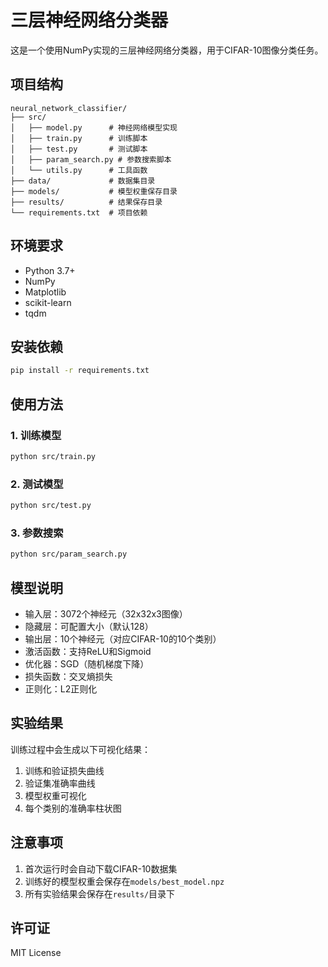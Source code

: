 # 三层神经网络分类器

这是一个使用NumPy实现的三层神经网络分类器，用于CIFAR-10图像分类任务。

## 项目结构

```
neural_network_classifier/
├── src/
│   ├── model.py      # 神经网络模型实现
│   ├── train.py      # 训练脚本
│   ├── test.py       # 测试脚本
│   ├── param_search.py # 参数搜索脚本
│   └── utils.py      # 工具函数
├── data/             # 数据集目录
├── models/           # 模型权重保存目录
├── results/          # 结果保存目录
└── requirements.txt  # 项目依赖
```

## 环境要求

- Python 3.7+
- NumPy
- Matplotlib
- scikit-learn
- tqdm

## 安装依赖

```bash
pip install -r requirements.txt
```

## 使用方法

### 1. 训练模型

```bash
python src/train.py
```

### 2. 测试模型

```bash
python src/test.py
```

### 3. 参数搜索

```bash
python src/param_search.py
```

## 模型说明

- 输入层：3072个神经元（32x32x3图像）
- 隐藏层：可配置大小（默认128）
- 输出层：10个神经元（对应CIFAR-10的10个类别）
- 激活函数：支持ReLU和Sigmoid
- 优化器：SGD（随机梯度下降）
- 损失函数：交叉熵损失
- 正则化：L2正则化

## 实验结果

训练过程中会生成以下可视化结果：
1. 训练和验证损失曲线
2. 验证集准确率曲线
3. 模型权重可视化
4. 每个类别的准确率柱状图

## 注意事项

1. 首次运行时会自动下载CIFAR-10数据集
2. 训练好的模型权重会保存在`models/best_model.npz`
3. 所有实验结果会保存在`results/`目录下

## 许可证

MIT License 